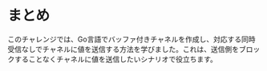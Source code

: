# まとめ

このチャレンジでは、Go言語でバッファ付きチャネルを作成し、対応する同時受信なしでチャネルに値を送信する方法を学びました。これは、送信側をブロックすることなくチャネルに値を送信したいシナリオで役立ちます。
